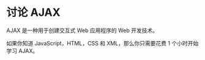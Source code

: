 # 讨论 AJAX

AJAX 是一种用于创建交互式 Web 应用程序的 Web 开发技术。

如果你知道 JavaScript，HTML，CSS 和 XML，那么你只需要花费 1 个小时开始学习 AJAX。